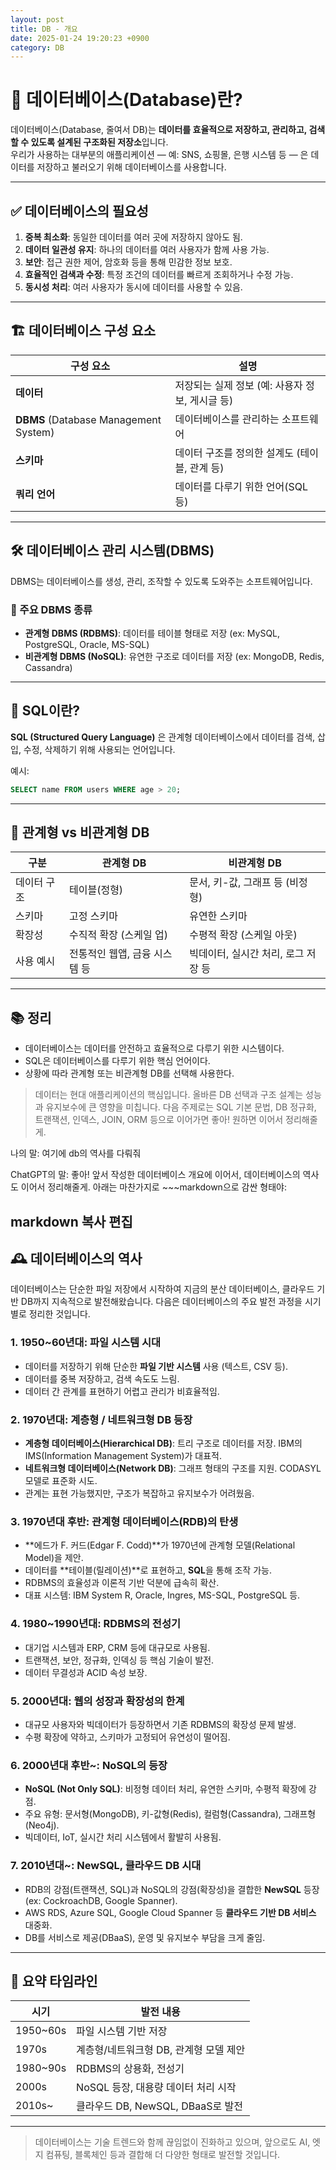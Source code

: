```yaml
---
layout: post
title: DB - 개요
date: 2025-01-24 19:20:23 +0900
category: DB
---
```

# 📘 데이터베이스(Database)란?

데이터베이스(Database, 줄여서 DB)는 **데이터를 효율적으로 저장하고, 관리하고, 검색할 수 있도록 설계된 구조화된 저장소**입니다.  
우리가 사용하는 대부분의 애플리케이션 — 예: SNS, 쇼핑몰, 은행 시스템 등 — 은 데이터를 저장하고 불러오기 위해 데이터베이스를 사용합니다.

---

## ✅ 데이터베이스의 필요성

1. **중복 최소화**: 동일한 데이터를 여러 곳에 저장하지 않아도 됨.
2. **데이터 일관성 유지**: 하나의 데이터를 여러 사용자가 함께 사용 가능.
3. **보안**: 접근 권한 제어, 암호화 등을 통해 민감한 정보 보호.
4. **효율적인 검색과 수정**: 특정 조건의 데이터를 빠르게 조회하거나 수정 가능.
5. **동시성 처리**: 여러 사용자가 동시에 데이터를 사용할 수 있음.

---

## 🏗️ 데이터베이스 구성 요소

| 구성 요소 | 설명 |
|-----------|------|
| **데이터** | 저장되는 실제 정보 (예: 사용자 정보, 게시글 등) |
| **DBMS** (Database Management System) | 데이터베이스를 관리하는 소프트웨어 |
| **스키마** | 데이터 구조를 정의한 설계도 (테이블, 관계 등) |
| **쿼리 언어** | 데이터를 다루기 위한 언어(SQL 등) |

---

## 🛠️ 데이터베이스 관리 시스템(DBMS)

DBMS는 데이터베이스를 생성, 관리, 조작할 수 있도록 도와주는 소프트웨어입니다.

### 📂 주요 DBMS 종류
- **관계형 DBMS (RDBMS)**: 데이터를 테이블 형태로 저장 (ex: MySQL, PostgreSQL, Oracle, MS-SQL)
- **비관계형 DBMS (NoSQL)**: 유연한 구조로 데이터를 저장 (ex: MongoDB, Redis, Cassandra)

---

## 💬 SQL이란?

**SQL (Structured Query Language)** 은 관계형 데이터베이스에서 데이터를 검색, 삽입, 수정, 삭제하기 위해 사용되는 언어입니다.

예시:
```sql
SELECT name FROM users WHERE age > 20;
```

---

## 🔁 관계형 vs 비관계형 DB

| 구분 | 관계형 DB | 비관계형 DB |
|------|------------|--------------|
| 데이터 구조 | 테이블(정형) | 문서, 키-값, 그래프 등 (비정형) |
| 스키마 | 고정 스키마 | 유연한 스키마 |
| 확장성 | 수직적 확장 (스케일 업) | 수평적 확장 (스케일 아웃) |
| 사용 예시 | 전통적인 웹앱, 금융 시스템 등 | 빅데이터, 실시간 처리, 로그 저장 등 |

---

## 📚 정리

- 데이터베이스는 데이터를 안전하고 효율적으로 다루기 위한 시스템이다.
- SQL은 데이터베이스를 다루기 위한 핵심 언어이다.
- 상황에 따라 관계형 또는 비관계형 DB를 선택해 사용한다.

> 데이터는 현대 애플리케이션의 핵심입니다. 올바른 DB 선택과 구조 설계는 성능과 유지보수에 큰 영향을 미칩니다.
다음 주제로는 SQL 기본 문법, DB 정규화, 트랜잭션, 인덱스, JOIN, ORM 등으로 이어가면 좋아! 원하면 이어서 정리해줄게.








나의 말:
여기에 db의 역사를 다뤄줘


ChatGPT의 말:
좋아! 앞서 작성한 데이터베이스 개요에 이어서, 데이터베이스의 역사도 이어서 정리해줄게. 아래는 마찬가지로 ~~~markdown으로 감싼 형태야:

markdown
복사
편집
---

## 🕰️ 데이터베이스의 역사

데이터베이스는 단순한 파일 저장에서 시작하여 지금의 분산 데이터베이스, 클라우드 기반 DB까지 지속적으로 발전해왔습니다. 다음은 데이터베이스의 주요 발전 과정을 시기별로 정리한 것입니다.

### 1. **1950~60년대: 파일 시스템 시대**
- 데이터를 저장하기 위해 단순한 **파일 기반 시스템** 사용 (텍스트, CSV 등).
- 데이터를 중복 저장하고, 검색 속도도 느림.
- 데이터 간 관계를 표현하기 어렵고 관리가 비효율적임.

### 2. **1970년대: 계층형 / 네트워크형 DB 등장**
- **계층형 데이터베이스(Hierarchical DB)**: 트리 구조로 데이터를 저장. IBM의 IMS(Information Management System)가 대표적.
- **네트워크형 데이터베이스(Network DB)**: 그래프 형태의 구조를 지원. CODASYL 모델로 표준화 시도.
- 관계는 표현 가능했지만, 구조가 복잡하고 유지보수가 어려웠음.

### 3. **1970년대 후반: 관계형 데이터베이스(RDB)의 탄생**
- **에드가 F. 커드(Edgar F. Codd)**가 1970년에 관계형 모델(Relational Model)을 제안.
- 데이터를 **테이블(릴레이션)**로 표현하고, **SQL**을 통해 조작 가능.
- RDBMS의 효율성과 이론적 기반 덕분에 급속히 확산.
- 대표 시스템: IBM System R, Oracle, Ingres, MS-SQL, PostgreSQL 등.

### 4. **1980~1990년대: RDBMS의 전성기**
- 대기업 시스템과 ERP, CRM 등에 대규모로 사용됨.
- 트랜잭션, 보안, 정규화, 인덱싱 등 핵심 기술이 발전.
- 데이터 무결성과 ACID 속성 보장.

### 5. **2000년대: 웹의 성장과 확장성의 한계**
- 대규모 사용자와 빅데이터가 등장하면서 기존 RDBMS의 확장성 문제 발생.
- 수평 확장에 약하고, 스키마가 고정되어 유연성이 떨어짐.

### 6. **2000년대 후반~: NoSQL의 등장**
- **NoSQL (Not Only SQL)**: 비정형 데이터 처리, 유연한 스키마, 수평적 확장에 강점.
- 주요 유형: 문서형(MongoDB), 키-값형(Redis), 컬럼형(Cassandra), 그래프형(Neo4j).
- 빅데이터, IoT, 실시간 처리 시스템에서 활발히 사용됨.

### 7. **2010년대~: NewSQL, 클라우드 DB 시대**
- RDB의 강점(트랜잭션, SQL)과 NoSQL의 강점(확장성)을 결합한 **NewSQL** 등장 (ex: CockroachDB, Google Spanner).
- AWS RDS, Azure SQL, Google Cloud Spanner 등 **클라우드 기반 DB 서비스** 대중화.
- DB를 서비스로 제공(DBaaS), 운영 및 유지보수 부담을 크게 줄임.

---

## 🧩 요약 타임라인

| 시기 | 발전 내용 |
|------|------------|
| 1950~60s | 파일 시스템 기반 저장 |
| 1970s | 계층형/네트워크형 DB, 관계형 모델 제안 |
| 1980~90s | RDBMS의 상용화, 전성기 |
| 2000s | NoSQL 등장, 대용량 데이터 처리 시작 |
| 2010s~ | 클라우드 DB, NewSQL, DBaaS로 발전 |

---

> 데이터베이스는 기술 트렌드와 함께 끊임없이 진화하고 있으며, 앞으로도 AI, 엣지 컴퓨팅, 블록체인 등과 결합해 더 다양한 형태로 발전할 것입니다.